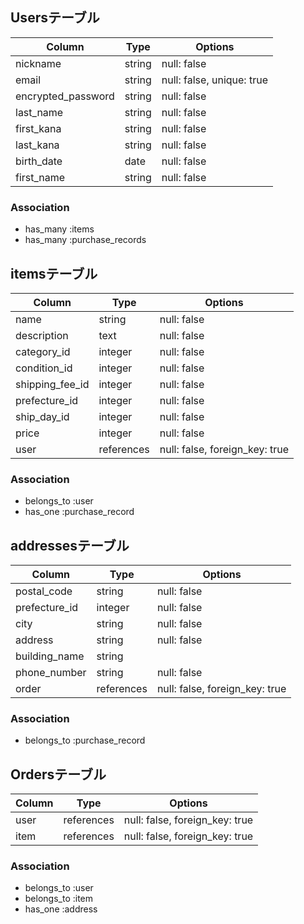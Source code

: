 ## Usersテーブル

|Column             |Type         |Options                  |
|-------------------|-------------|-------------------------|
|nickname           |string       |null: false              |
|email              |string       |null: false, unique: true|
|encrypted_password |string       |null: false              |
|last_name          |string       |null: false              |
|first_kana         |string       |null: false              | 
|last_kana          |string       |null: false              |
|birth_date         |date         |null: false              |
|first_name         |string       |null: false              | 


### Association
- has_many :items
- has_many :purchase_records

## itemsテーブル

|Column             |Type         |Options                       |
|-------------------|-------------|------------------------------|
|name               |string       |null: false                   |
|description        |text         |null: false                   |
|category_id        |integer      |null: false                   | 
|condition_id       |integer      |null: false                   |
|shipping_fee_id    |integer	    |null: false                   |
|prefecture_id      |integer	    |null: false                   |
|ship_day_id        |integer      |null: false                   |
|price              |integer	    |null: false                   |
|user               |references	  |null: false, foreign_key: true|



### Association
- belongs_to :user
- has_one :purchase_record

## addressesテーブル

|Column	          |Type	     |Options|
|-----------------|----------|-------|
|postal_code	    |string	   |null: false|
|prefecture_id    |integer   |null: false|
|city	            |string	   |null: false|
|address	        |string	   |null: false|
|building_name    |string	   ||
|phone_number	    |string	   |null: false|
|order            |references|null: false, foreign_key: true|


### Association
- belongs_to :purchase_record

## Ordersテーブル
|Column	      |Type	     |Options|
|-------------|----------|-------|
|user 	      |references|null: false, foreign_key: true|
|item 	      |references|null: false, foreign_key: true|

### Association
- belongs_to :user
- belongs_to :item
- has_one :address

